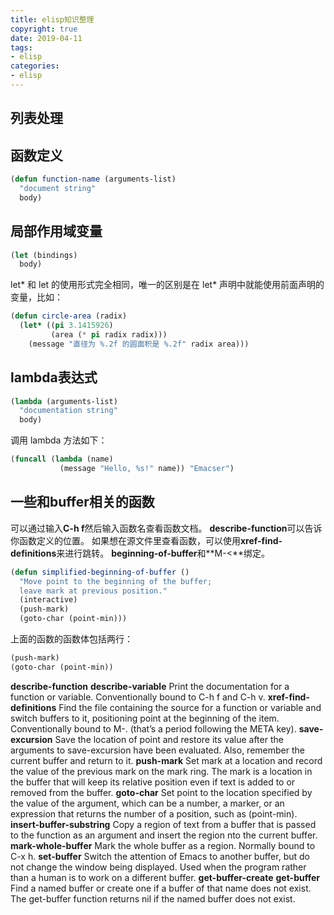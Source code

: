 ```yaml
---
title: elisp知识整理
copyright: true
date: 2019-04-11
tags:
- elisp
categories:
- elisp
---
```

## 列表处理

## 函数定义
```lisp
(defun function-name (arguments-list)
  "document string"
  body)
```
## 局部作用域变量
```lisp
(let (bindings)
  body)
```
let* 和 let 的使用形式完全相同，唯一的区别是在 let* 声明中就能使用前面声明的变量，比如：
```lisp
(defun circle-area (radix)
  (let* ((pi 3.1415926)
         (area (* pi radix radix)))
    (message "直径为 %.2f 的圆面积是 %.2f" radix area)))
```
## lambda表达式
```lisp
(lambda (arguments-list)
  "documentation string"
  body)
```
调用 lambda 方法如下：
```lisp
(funcall (lambda (name)
           (message "Hello, %s!" name)) "Emacser")
```

## 一些和buffer相关的函数
可以通过输入**C-h f**然后输入函数名查看函数文档。
**describe-function**可以告诉你函数定义的位置。
如果想在源文件里查看函数，可以使用**xref-find-definitions**来进行跳转。
**beginning-of-buffer**和**M-<**绑定。
```lisp
(defun simplified-beginning-of-buffer ()
  "Move point to the beginning of the buffer;
  leave mark at previous position."
  (interactive)
  (push-mark)
  (goto-char (point-min)))
```
上面的函数的函数体包括两行：
```lisp
(push-mark)
(goto-char (point-min))
```
**describe-function**
**describe-variable**
Print the documentation for a function or variable. Conventionally
bound to C-h f and C-h v.
**xref-find-definitions**
Find the file containing the source for a function or variable and switch
buffers to it, positioning point at the beginning of the item. Conventionally
bound to M-. (that’s a period following the META key).
**save-excursion**
Save the location of point and restore its value after the arguments
to save-excursion have been evaluated. Also, remember the current
buffer and return to it.
**push-mark** Set mark at a location and record the value of the previous mark on
the mark ring. The mark is a location in the buffer that will keep its
relative position even if text is added to or removed from the buffer.
**goto-char** Set point to the location specified by the value of the argument, which
can be a number, a marker, or an expression that returns the number
of a position, such as (point-min).
**insert-buffer-substring**
Copy a region of text from a buffer that is passed to the function as
an argument and insert the region nto the current buffer.
**mark-whole-buffer**
Mark the whole buffer as a region. Normally bound to C-x h.
**set-buffer**
Switch the attention of Emacs to another buffer, but do not change
the window being displayed. Used when the program rather than a
human is to work on a different buffer.
**get-buffer-create**
**get-buffer**
Find a named buffer or create one if a buffer of that name does not
exist. The get-buffer function returns nil if the named buffer does
not exist.



